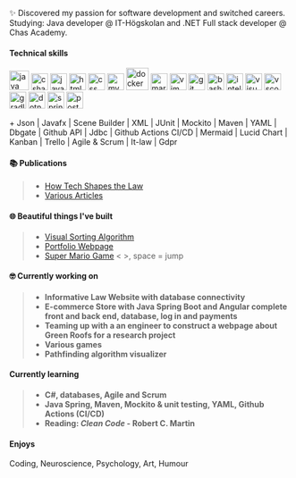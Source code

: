 

✨ Discovered my passion for software development and switched careers. 
Studying: Java developer @ IT-Högskolan and .NET Full stack developer @ Chas Academy.

<h4>Technical skills</h4>

<p align="left"> 
<img src="https://cdn.jsdelivr.net/gh/devicons/devicon/icons/java/java-original.svg" alt="java" width="35" height="35"/> 
<img src="https://cdn.jsdelivr.net/gh/devicons/devicon/icons/csharp/csharp-original.svg" alt="csharp" width="30" height="30"/> 
<img src="https://cdn.jsdelivr.net/gh/devicons/devicon/icons/javascript/javascript-original.svg" alt="javascript" width="30" height="30"/>
<img src="https://cdn.jsdelivr.net/gh/devicons/devicon/icons/html5/html5-original.svg" alt="html" width="30" height="30"/>
  <img src="https://cdn.jsdelivr.net/gh/devicons/devicon/icons/css3/css3-original.svg" alt="css" width="30" height="30"/>
  <img src="https://cdn.jsdelivr.net/gh/devicons/devicon/icons/mysql/mysql-original.svg" alt="mysql" width="30" height="30"/>
  <img src="https://cdn.jsdelivr.net/gh/devicons/devicon/icons/docker/docker-original.svg" alt="docker" width="40" height="40"/>
<img src="https://cdn.jsdelivr.net/gh/devicons/devicon/icons/markdown/markdown-original.svg" alt="markdown" width="30" height="30"/>
  <img src="https://cdn.jsdelivr.net/gh/devicons/devicon/icons/vim/vim-original.svg" alt="vim" width="30" height="30"/>
   <img src="https://cdn.jsdelivr.net/gh/devicons/devicon/icons/git/git-original.svg" alt="git" width="30" height="30"/>
  <img src="https://cdn.jsdelivr.net/gh/devicons/devicon/icons/bash/bash-original.svg" alt="bash" width="30" height="30"/>
    <img src="https://cdn.jsdelivr.net/gh/devicons/devicon/icons/intellij/intellij-original.svg" alt="intellij" width="30" height="30"/>
  <img src="https://cdn.jsdelivr.net/gh/devicons/devicon/icons/visualstudio/visualstudio-plain.svg" alt="visual-studio" width="30" height="30"/>
  <img src="https://cdn.jsdelivr.net/gh/devicons/devicon/icons/vscode/vscode-original.svg" alt="vscode" width="30" height="30"/>
  <img src="https://cdn.jsdelivr.net/gh/devicons/devicon/icons/gradle/gradle-plain.svg" alt="gradle" width="30" height="30"/>
  <img src="https://cdn.jsdelivr.net/gh/devicons/devicon/icons/dotnetcore/dotnetcore-original.svg" alt="dotnetcore" width="30" height="30"/>
  <img src="https://cdn.jsdelivr.net/gh/devicons/devicon/icons/spring/spring-original.svg" alt="spring" width="30" height="30"/>
   <img src="https://cdn.jsdelivr.net/gh/devicons/devicon/icons/postgresql/postgresql-original.svg" alt="postgresql" width="30" height="30"/>
  <p/>
 + Json | Javafx | Scene Builder | XML | JUnit | Mockito | Maven | YAML | Dbgate | Github API | Jdbc | Github Actions CI/CD | Mermaid | Lucid Chart | Kanban | Trello | Agile & Scrum | It-law | Gdpr
   <h4>📚  Publications</h4>
  
   > - [How Tech Shapes the Law](https://github.com/AnnaAxelsson051/AnnaAxelsson051/files/10737760/Examensarbete.Anna.Axelsson.pdf)  
   > - [Various Articles](https://annaaxelsson051.github.io/Portfolio/articles.html)  
 
  <!-- 👋 😊 💜 ✨ 🤓 🌐 link -->
  
   <h4>🌐 Beautiful things I've built</h4> 
  
 > - [Visual Sorting Algorithm](https://annaaxelsson051.github.io/Visual-Sorting-Algorithms/)
 > - [Portfolio Webpage](https://annaaxelsson051.github.io/Portfolio/index.html)
 > - [Super Mario Game](https://annaaxelsson051.github.io/Super-Mario-Game/) <  >, space = jump
  
  <h4>🤓 Currently working on<h4>
  
> - Informative Law Website with database connectivity
> - E-commerce Store with Java Spring Boot and Angular complete front and back end, database, log in and payments
> - Teaming up with a an engineer to construct a webpage about Green Roofs for a research project
> - Various games  
> - Pathfinding algorithm visualizer
  
  <h4>Currently learning<h4> 
    
> - C#, databases, Agile and Scrum
> - Java Spring, Maven, Mockito & unit testing, YAML, Github Actions (CI/CD)    
> - Reading: *Clean Code* - Robert C. Martin    

 <h4>Enjoys</h4>
<p> Coding, Neuroscience, Psychology, Art, Humour<p/> 
    
    
    
    



